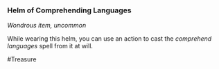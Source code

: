 ### Helm of Comprehending Languages

*Wondrous item, uncommon*

While wearing this helm, you can use an action to cast the *comprehend languages* spell from it at will.

#Treasure
